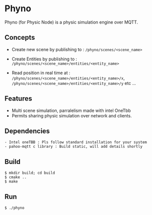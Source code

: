 # Phyno

Phyno (for Physic Node) is a physic simulation engine over MQTT.

## Concepts

- Create new scene by publishing to : ```/phyno/scenes/<scene_name>``` 
  

- Create Entities by publishing to : ```/phyno/scenes/<scene_name>/entities/<entity_name>```


- Read position in real time at : ```/phyno/scenes/<scene_name>/entities/<entity_name>/x```, ```/phyno/scenes/<scene_name>/entities/<entity_name>/y``` etc ...

## Features

* Multi scene simulation, parralelism made with intel OneTbb
* Permits sharing physic simulation over network and clients.

## Dependencies

    - Intel oneTBB : Pls follow standard installation for your system
    - pahoo-mqtt c library : Build static, will add details shortly

## Build

    $ mkdir build; cd build
    $ cmake ..
    $ make

## Run

    $ ./phyno